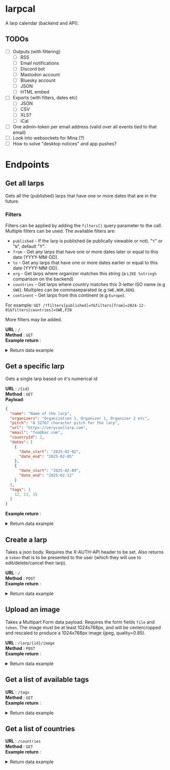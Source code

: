# larpcal
A larp calendar (backend and API).

## TODOs
- [ ] Outputs (with filtering)
  - [ ] RSS
  - [ ] Email notifications
  - [ ] Discord bot
  - [ ] Mastodon account
  - [ ] Bluesky account
  - [ ] JSON
  - [ ] HTML embed
- [ ] Exports (with filters, dates etc)
  - [ ] JSON
  - [ ] CSV
  - [ ] XLS?
  - [ ] iCal
- [ ] One admin-token per email address (valid over all events tied to that email)
- [ ] Look into websockets for Mina (?)
- [ ] How to solve "desktop notices" and app pushes?

# Endpoints
## Get all larps
Gets all the (published) larps that have one or more dates that are in the future. 

### Filters
Filters can be applied by adding the `filters[]` query parameter to the call. Multiple filters can be used. The available filters are:
- `published` - If the larp is published (ie publically viewable or not). "`Y`" or "`N`", default "Y".
- `from` - Get any larps that have one or more dates later or equal to this date (YYYY-MM-DD).
- `to` - Get any larps that have one or more dates earlier or equal to this date (YYYY-MM-DD).
- `org` - Get larps where organizer matches this string (a `LIKE %string%` comparison on the backend)
- `countries` - Get larps where country matches this 3-letter ISO name (e.g `SWE`). Multiples can be commaseparated (e.g `SWE,NOR,DEN`).
- `continent` - Get larps from this continent (e.g `Europe`).

For example: `GET /?filters[published]=Y&filters[from]=2024-12-01&filters[countries]=SWE,FIN`

More filters may be added.

**URL** : `/`<br>
**Method** : `GET`<br>
**Example return** : <br>
<details>
<summary>Return data example</summary>

```json
[
  {
    "id": 2,
    "name": "Another Larp",
    "organizers": "Ho Chi HEHE Minh",
    "pitch": "In the grim dark future there is only war",
    "url": "https://goatse.cx",
    "email": null,
    "published": "Y",
    "cancelled": "N",
    "changedAt": "2024-09-16 13:40:28",
    "dates": [
      {
        "date_start": "2024-09-26",
        "date_end": "2024-09-27"
      }
    ]
  },
  {
    "id": 1,
    "name": "TestLarp",
    "organizers": "Godzilla Hårddisksson, Atropos Studios, Jan Bananberg",
    "pitch": "THis is a pitch",
    "url": "https://www.google.com",
    "email": "foo@bar.com",
    "published": "Y",
    "cancelled": "N",
    "changedAt": "2024-09-16 12:10:57",
    "dates": [
      {
        "date_start": "2024-08-22",
        "date_end": "2024-08-24"
      },
      {
        "date_start": "2024-10-04",
        "date_end": "2021-10-06"
      }
    ]
  }
]
```
</details>

## Get a specific larp
Gets a single larp based on it's numerical id

**URL** : `/{id}`<br>
**Method** : `GET`<br>
**Payload**:
```json
{
  "name": "Name of the larp",
  "organizers": "Organization 1, Organizer 1, Organizer 2 etc",
  "pitch": "A 32767 character pitch for the larp",
  "url": "https://verycoollarp.com",
  "email": "foo@bar.com",
  "countryId": 2,
  "dates": [
    {
      "date_start": "2025-02-02",
      "date_end": "2025-02-05"
    },
    {
      "date_start": "2025-02-09",
      "date_end": "2025-02-12"      
    }
  ],
  "tags": [
    12, 13, 15
  ]
}
```
**Example return** : <br>
<details>
<summary>Return data example</summary>

```json
[
  {
    "id": 2,
    "name": "Mörkrets Gryning - Silversagan, del III: Mörkret Vaknar",
    "dates": [
      {
        "date_start": "2024-11-02",
        "date_end": "2024-11-05"
      }
    ],
    "organizers": "Hamas, Antifa, Godzilla Hårddisksson",
    "pitch": "Riktigt fläskig fantasykampanj. Nu med grottalver!",
    "url": null,
    "email": null,
    "published": "Y",
    "cancelled": "N",
    "changedAt": "2024-09-18 13:03:18",
    "createdAt": "2024-09-18 13:03:18",
    "countryId": 167,
    "where": {
      "name": "Norway",
      "iso": "NOR",
      "continent": "Europe"
    },
    "tags": [
      {
        "id": 5,
        "tag": "boffer",
        "type": "content",
        "description": "Larps that use \"boffer\" weapons for combat, or where that type of combat is an integral part"
      },
      {
        "id": 10,
        "tag": "fantasy",
        "type": "genre",
        "description": "Typically played outdoors, and in various fantasy settings."
      }
    ]
  }
]
```
</details>

## Create a larp
Takes a json body. Requires the X-AUTH-API header to be set. Also returns a `token` that is to be presented to the user (which they will use to edit/delete/cancel their larp).

**URL** : `/`<br>
**Method** : `POST`<br>
**Example return** : <br>
<details>
<summary>Return data example</summary>

```json
{
  "larpId": 16,
  "token": {
    "token": "pODj8ebSeVqmfp3",
  }
}
```
</details>

## Upload an image
Takes a Multipart Form data payload. Requires the form fields `file` and `token`. The image must be at least 1024x768px, and will be centercropped and rescaled to produce a 1024x768px image (jpeg, quality=0.85).

**URL** : `/larp/{id}/image`<br>
**Method** : `POST`<br>
**Example return** : <br>
<details>
<summary>Return data example</summary>

```json
{
  "larpId": 16,
  "imageUrl": "https://foo.com/images/16.jpg"
}
```
</details>

## Get a list of available tags

**URL** : `/tags`<br>
**Method** : `GET`<br>
**Example return** : <br>
<details>
<summary>Return data example</summary>

```json
[
  {
    "id": 1,
    "tag": "1920s",
    "type": "setting",
    "description": null
  },
  {
    "id": 2,
    "tag": "1930s",
    "type": "setting",
    "description": null
  },
  {
    "id": 3,
    "tag": "blackbox",
    "type": "genre",
    "description": "Larps played in very minimalist scenography, often \"blackboxes\" found at theatres"
  },
  {
    "id": 4,
    "tag": "blockbuster",
    "type": "genre",
    "description": "Typically larps set in known intellectual properties and having high production values, fancy venues etc."
  },
  {
    "id": 5,
    "tag": "boffer",
    "type": "content",
    "description": "Larps that use \"boffer\" weapons for combat, or where that type of combat is an integral part"
  },
  {
    "id": 6,
    "tag": "chamber larp",
    "type": "genre",
    "description": "Larps played in small, enclosed spaces (somtimes a single room)."
  },
  {
    "id": 7,
    "tag": "cold war",
    "type": "setting",
    "description": null
  },
  {
    "id": 8,
    "tag": "contemporary",
    "type": "setting",
    "description": "Larps taking place in our current age."
  },
  {
    "id": 9,
    "tag": "dystopia",
    "type": "setting",
    "description": null
  },
  ...
]
```
</details>


## Get a list of countries

**URL** : `/countries`<br>
**Method** : `GET`<br>
**Example return** : <br>
<details>
<summary>Return data example</summary>

```json
[
  {
    "id": 1,
    "countryCode": "AD",
    "countryName": "Andorra",
    "isoNumeric": "020",
    "north": "42.65604389629997",
    "east": "1.7865427778319827",
    "continentName": "Europe",
    "continent": "EU",
    "isoAlpha3": "AND"
  },
  {
    "id": 2,
    "countryCode": "AE",
    "countryName": "United Arab Emirates",
    "isoNumeric": "784",
    "north": "26.08415985107422",
    "east": "56.38166046142578",
    "continentName": "Asia",
    "continent": "AS",
    "isoAlpha3": "ARE"
  },
  ...
```
</details>
